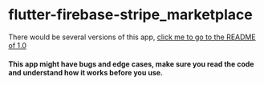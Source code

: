 # flutter-firebase-stripe_marketplace
There would be several versions of this app, [click me to go to the README of 1.0](https://github.com/Kickbykick/flutter-firebase-stripe_marketplace/tree/V-1.0)

#### This app might have bugs and edge cases, make sure you read the code and understand how it works before you use.
